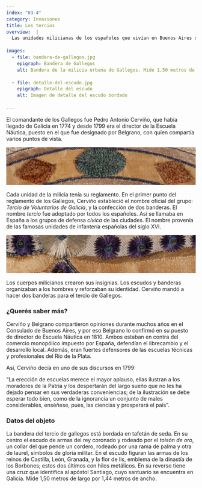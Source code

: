 ```yaml
---
index: "03-4"
category: Invasiones
title: Los tercios
overview:  |
  Las unidades milicianas de los españoles que vivían en Buenos Aires se organizaron según la región de origen, que era una identidad muy fuerte. Así hubo cuerpos de Catalanes o Miñones, Vizcaínos, Cántabros o Montañeses, Andaluces y Gallegos.

images:
  - file: bandera-de-gallegos.jpg
    epigraph: Bandera de Gallegos
    alt: Bandera de la milicia urbana de Gallegos. Mide 1,50 metros de largo por 1,44 metros de ancho.  Está bordada en tafetán de seda. En su centro se bordó el escudo de armas del rey Carlos III coronado y un collar del que pende un cordero que se puede asociar tanto con el sacrificio de Cristo, como con el mito de Jasón y los argonautas en búsqueda del vellocino de oro. Está rodeado por una rama de palma y otra de laurel que son símbolos de gloria militar. En el escudo figuran las armas de los reinos de Castilla, León, Granada, y la flor de lis, característica de la dinastía de los Borbones, con hilos metálicos. En su reverso cuenta con una cruz que identifica al apóstol Santiago, que peregrinó hacia la península ibérica, y su santuario se encuentra en Galicia.

  - file: detalle-del-escudo.jpg
    epigraph: Detalle del escudo
    alt: Imagen de detalle del escudo bordado

---
```


El comandante de los Gallegos fue Pedro Antonio Cerviño, que había llegado de Galicia en 1774 y desde 1799 era el director de la Escuela Náutica, puesto en el que fue designado por Belgrano, con quien compartía varios puntos de vista.

![](./eje03-4-a.jpg)

Cada unidad de la milicia tenía su reglamento. En el primer punto del reglamento de los Gallegos, Cerviño estableció el nombre oficial del grupo: *Tercio de Voluntarios de Galicia*, y la confección de dos banderas. El nombre *tercio* fue adoptado por todos los españoles. Así se llamaba en España a los grupos de defensa *cívica* de las ciudades. El nombre provenía de las famosas unidades de infantería españolas del siglo XVI.

![](./eje03-4-b.jpg)

Los cuerpos milicianos crearon sus insignias. Los escudos y banderas organizaban a los hombres y reforzaban su identidad. Cerviño mandó a hacer dos banderas para el tercio de Gallegos.

### ¿Querés saber más?
Cerviño y Belgrano compartieron opiniones durante muchos años en el Consulado de Buenos Aires, y por eso Belgrano lo confirmó en su puesto de director de Escuela Náutica en 1810. Ambos estaban en contra del comercio monopólico impuesto por España, defendían el librecambio y el desarrollo local. Además, eran fuertes defensores de las escuelas técnicas y profesionales del Río de la Plata.

Así, Cerviño decía en uno de sus discursos en 1799:

“La erección de escuelas merece el mayor aplauso, ellas ilustran a los moradores de la Patria y los despertarán del largo sueño que no les ha dejado pensar en sus verdaderas conveniencias; de la ilustración se debe esperar todo bien, como de la ignorancia un conjunto de males considerables, enséñese, pues, las ciencias y prosperará el país”.

### Datos del objeto
La bandera del tercio de gallegos está bordada en tafetán de seda. En su centro el escudo de armas del rey coronado y rodeado por el *toisón de oro*, un collar del que pende un cordero, rodeado por una rama de palma y otra de laurel, símbolos de gloria militar. En el escudo figuran las armas de los reinos de Castilla, León, Granada, y la flor de lis, emblema de la dinastía de los Borbones; estos dos últimos con hilos metálicos. En su reverso tiene una cruz que identifica al apóstol Santiago, cuyo santuario se encuentra en Galicia. Mide 1,50 metros de largo por 1,44 metros de ancho.


